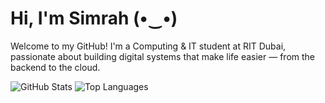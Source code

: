 # Hi, I'm Simrah (•‿•)
Welcome to my GitHub!
I'm a Computing & IT student at RIT Dubai, passionate about building digital systems that make life easier — from the backend to the cloud.

![GitHub Stats](https://github-readme-stats.vercel.app/api?username=SimrahRuqiya&show_icons=true&theme=tokyonight)
![Top Languages](https://github-readme-stats.vercel.app/api/top-langs/?username=SimrahRuqiya&layout=compact&theme=tokyonight)
